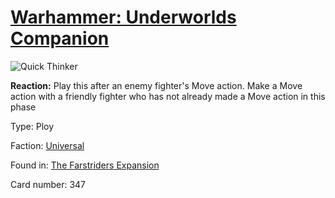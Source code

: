 # [Warhammer: Underworlds Companion](https://guidokessels.github.io/wh-underworlds)

  

![Quick Thinker](https://warhammerunderworlds.com/wp-content/uploads/sites/6/2018/03/347_ENG.png)

<b>Reaction:</b> Play this after an enemy fighter's Move action. Make a Move action with a friendly fighter who has not already made a Move action in this phase

Type: Ploy

Faction: [Universal](https://guidokessels.github.io/wh-underworlds/factions/universal)

Found in: [The Farstriders Expansion](https://guidokessels.github.io/wh-underworlds/locations/the-farstriders-expansion)

Card number: 347
